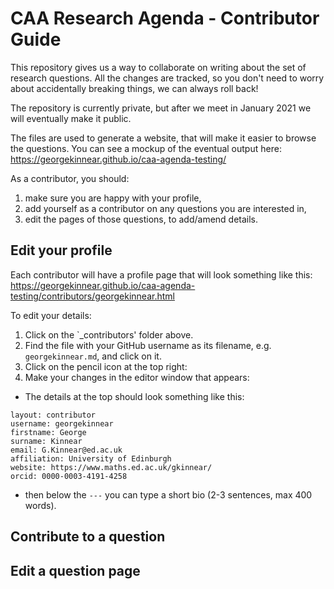 # CAA Research Agenda - Contributor Guide

This repository gives us a way to collaborate on writing about the set of research questions. All the changes are tracked, so you don't need to worry about accidentally breaking things, we can always roll back!

The repository is currently private, but after we meet in January 2021 we will eventually make it public.

The files are used to generate a website, that will make it easier to browse the questions. You can see a mockup of the eventual output here: https://georgekinnear.github.io/caa-agenda-testing/

As a contributor, you should:

1. make sure you are happy with your profile,
2. add yourself as a contributor on any questions you are interested in,
3. edit the pages of those questions, to add/amend details.

## Edit your profile

Each contributor will have a profile page that will look something like this: https://georgekinnear.github.io/caa-agenda-testing/contributors/georgekinnear.html

To edit your details:

1. Click on the `_contributors' folder above.
2. Find the file with your GitHub username as its filename, e.g. `georgekinnear.md`, and click on it.
3. Click on the pencil icon at the top right: <span class="iconify" data-icon="octicon:pencil-24" data-inline="false"></span>
4. Make your changes in the editor window that appears:
* The details at the top should look something like this:
```
layout: contributor
username: georgekinnear
firstname: George
surname: Kinnear
email: G.Kinnear@ed.ac.uk
affiliation: University of Edinburgh
website: https://www.maths.ed.ac.uk/gkinnear/
orcid: 0000-0003-4191-4258
```
* then below the `---` you can type a short bio (2-3 sentences, max 400 words).

## Contribute to a question



## Edit a question page

